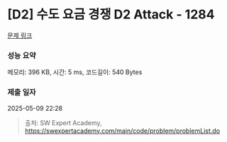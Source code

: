 # [D2] 수도 요금 경쟁 D2 Attack - 1284 

[문제 링크](https://swexpertacademy.com/main/code/problem/problemDetail.do?contestProbId=AV189xUaI8UCFAZN) 

### 성능 요약

메모리: 396 KB, 시간: 5 ms, 코드길이: 540 Bytes

### 제출 일자

2025-05-09 22:28



> 출처: SW Expert Academy, https://swexpertacademy.com/main/code/problem/problemList.do